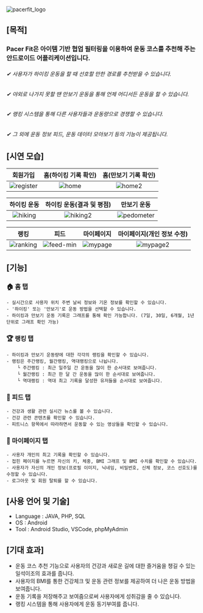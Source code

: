 ![pacerfit_logo](https://user-images.githubusercontent.com/96832560/169596197-d029fc2f-9c13-4f86-906c-d8c0996588ce.png)

[목적]
------
### Pacer Fit은 아이템 기반 협업 필터링을 이용하여 운동 코스를 추천해 주는 안드로이드 어플리케이션입니다.
###### ✔ 사용자가 하이킹 운동을 할 때 선호할 만한 경로를 추천받을 수 있습니다.
###### ✔ 야외로 나가지 못할 땐 만보기 운동을 통해 언제 어디서든 운동을 할 수 있습니다.
###### ✔ 랭킹 시스템을 통해 다른 사용자들과 운동량으로 경쟁할 수 있습니다.
###### ✔ 그 외에 운동 정보 피드, 운동 데이터 모아보기 등의 기능이 제공됩니다.


[시연 모습]
------
|                회원가입                |             홈(하이킹 기록 확인)             |             홈(만보기 기록 확인)            |
|:-------------------------------------:|:-------------------------------------------------:|:-----------------------------------------------:|
|![register](https://user-images.githubusercontent.com/96832560/171667376-bbf85de5-7c45-4d7b-8db1-80ec025f052c.gif)|![home](https://user-images.githubusercontent.com/96832560/171668951-21ecdcab-a567-40e0-ab58-b83670f870f4.gif)|![home2](https://user-images.githubusercontent.com/96832560/171670182-960ce219-e3a3-4c22-9e00-315235db8673.gif)|

|              하이킹 운동               |            하이킹 운동(결과 및 평점)          |                 만보기 운동                |
|:------------------------------------:|:------------------------------------:|:-----------------------------------------------:|
|![hiking](https://user-images.githubusercontent.com/96832560/171674213-2a20d4bc-39cd-4a42-91ee-495718ea7fa8.gif)|![hiking2](https://user-images.githubusercontent.com/96832560/171670612-aa49001f-8d92-44e6-bd52-b1783c475640.gif)|![pedometer](https://user-images.githubusercontent.com/96832560/171674528-d004978b-c396-4f78-af50-4def3f9c3a75.gif)|
 
|              랭킹              |               피드             |              마이페이지             |               마이페이지(개인 정보 수정)              |
|:------------------------------:|:-----------------------------:|:----------------------------------:|:---------------------------------------------------:|
|![ranking](https://user-images.githubusercontent.com/96832560/171675276-95f6d19b-577f-4277-8fc2-e2045e105fbe.gif)|![feed-min](https://user-images.githubusercontent.com/96832560/171675684-5f60e402-0faf-484e-b68a-2271d152924e.gif)|![mypage](https://user-images.githubusercontent.com/96832560/171675410-9dc1eaa9-d89d-4759-990b-d42b7a83d6a7.gif)|![mypage2](https://user-images.githubusercontent.com/96832560/171675465-cc4ff5c5-86c7-40e9-b6db-4f19a196995f.gif)|


[기능]
------
### 🏠 홈 탭
    - 실시간으로 사용자 위치 주변 날씨 정보와 기온 정보를 확인할 수 있습니다.
    - '하이킹' 또는 '만보기'로 운동 방법을 선택할 수 있습니다.
    - 하이킹과 만보기 운동 기록은 그래프를 통해 확인 가능합니다. (7일, 30일, 6개월, 1년 단위로 그래프 확인 가능)

### 🏆 랭킹 탭
    - 하이킹과 만보기 운동량에 대한 각각의 랭킹을 확인할 수 있습니다.
    - 랭킹은 주간랭킹, 월간랭킹, 역대랭킹으로 나뉩니다.
        └ 주간랭킹 : 최근 일주일 간 운동을 많이 한 순서대로 보여줍니다.
        └ 월간랭킹 : 최근 한 달 간 운동을 많이 한 순서대로 보여줍니다.
        └ 역대랭킹 : 역대 최고 기록을 달성한 유저들을 순서대로 보여줍니다.

### 📰 피드 탭
    - 건강과 생활 관련 실시간 뉴스를 볼 수 있습니다.
    - 건강 관련 콘텐츠를 확인할 수 있습니다.
    - 피트니스 항목에서 따라하면서 운동할 수 있는 영상들을 확인할 수 있습니다.

### 👤 마이페이지 탭
    - 사용자 개인의 최고 기록을 확인할 수 있습니다.
    - 접힌 페이지를 누르면 자신의 키, 체중, BMI 그래프 및 BMI 수치를 확인할 수 있습니다.
    - 사용자가 자신의 개인 정보(프로필 이미지, 닉네임, 비밀번호, 신체 정보, 코스 선호도)를 수정할 수 있습니다.
    - 로그아웃 및 회원 탈퇴를 할 수 있습니다.

[사용 언어 및 기술]
-------------------
- Language : JAVA, PHP, SQL
- OS : Android
- Tool : Android Studio, VSCode, phpMyAdmin


[기대 효과]
-------------------
- 운동 코스 추천 기능으로 사용자의 건강과 새로운 길에 대한 즐거움을 챙길 수 있는 일석이조의 효과를 줍니다.
- 사용자의 BMI를 통한 건강체크 및 운동 관련 정보를 제공하여 더 나은 운동 방법을 보여줍니다.
- 운동 기록을 저장해주고 보여줌으로써 사용자에게 성취감을 줄 수 있습니다.
- 랭킹 시스템을 통해 사용자에게 운동 동기부여를 줍니다.
